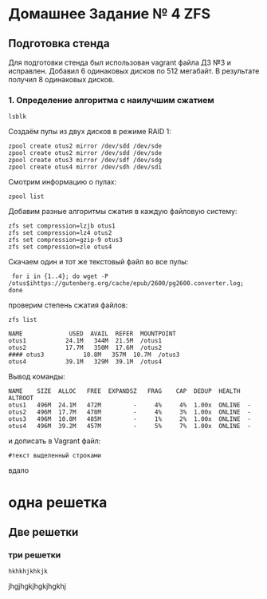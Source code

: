 # Домашнее Задание № 4 ZFS
## Подготовка стенда 
  Для подготовки стенда был использован vagrant файла ДЗ №3 и исправлен. Добавил  6 одинаковых дисков по 512 мегабайт. В результате получил 8 одинаковых дисков. 

### 1. Определение алгоритма с наилучшим сжатием

    lsblk
Создаём пулы из двух дисков в режиме RAID 1:

    zpool create otus2 mirror /dev/sdd /dev/sde
    zpool create otus2 mirror /dev/sdd /dev/sde
    zpool create otus3 mirror /dev/sdf /dev/sdg
    zpool create otus4 mirror /dev/sdh /dev/sdi

Смотрим информацию о пулах: 

    zpool list

Добавим разные алгоритмы сжатия в каждую файловую систему:

    zfs set compression=lzjb otus1
    zfs set compression=lz4 otus2
    zfs set compression=gzip-9 otus3
    zfs set compression=zle otus4

Скачаем один и тот же текстовый файл во все пулы:

     for i in {1..4}; do wget -P /otus$ihttps://gutenberg.org/cache/epub/2600/pg2600.converter.log; done

проверим степень сжатия файлов:

    zfs list

    NAME             USED  AVAIL  REFER  MOUNTPOINT
    otus1           24.1M   344M  21.5M  /otus1
    otus2           17.7M   350M  17.6M  /otus2
    #### otus3           10.8M   357M  10.7M  /otus3
    otus4           39.1M   329M  39.1M  /otus4

Вывод команды:

    NAME    SIZE  ALLOC   FREE  EXPANDSZ   FRAG    CAP  DEDUP  HEALTH  ALTROOT
    otus1   496M  24.1M   472M         -     4%     4%  1.00x  ONLINE  -
    otus2   496M  17.7M   478M         -     4%     3%  1.00x  ONLINE  -
    otus3   496M  10.8M   485M         -     1%     2%  1.00x  ONLINE  -
    otus4   496M  39.2M   457M         -     5%     7%  1.00x  ONLINE  -







и дописать в Vagrant файл:

    #текст выделенный строками 

вдало
# одна решетка 
##  Две решетки 
### три решетки


    hkhkhjkhkjk

jhgjhgkjhgkjhgkhj



